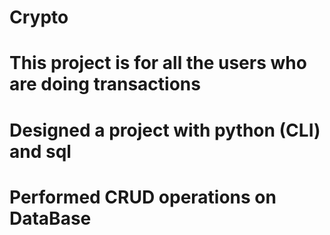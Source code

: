 # Crypto
# This project is for all the users who are doing transactions 
# Designed a project with python (CLI) and sql
# Performed CRUD operations on DataBase

